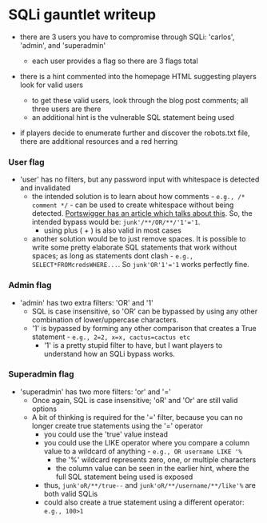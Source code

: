 # SQLi gauntlet writeup

- there are 3 users you have to compromise through SQLi: 'carlos', 'admin', and 'superadmin'
    - each user provides a flag so there are 3 flags total
- there is a hint commented into the homepage HTML suggesting players look for valid users
    - to get these valid users, look through the blog post comments; all three users are there
    - an additional hint is the vulnerable SQL statement being used

- if players decide to enumerate further and discover the robots.txt file, there are additional resources and a red herring

### User flag
- 'user' has no filters, but any password input with whitespace is detected and invalidated
    - the intended solution is to learn about how comments - `e.g., /* comment */` - can be used to create whitespace without being detected. [Portswigger has an article which talks about this](https://portswigger.net/support/sql-injection-bypassing-common-filters). So, the intended bypass would be: `junk'/**/OR/**/'1'='1`.
        - using plus ( + ) is also valid in most cases
    - another solution would be to just remove spaces. It is possible to write some pretty elaborate SQL statements that work without spaces; as long as statements dont clash - `e.g., SELECT*FROMcredsWHERE...`. So `junk'OR'1'='1` works perfectly fine. 


### Admin flag
- 'admin' has two extra filters: 'OR' and '1'
    - SQL is case insensitive, so 'OR' can be bypassed by using any other combination of lower/uppercase characters.
    - '1' is bypassed by forming any other comparison that creates a True statement - `e.g., 2=2, x=x, cactus=cactus etc`
        - '1' is a pretty stupid filter to have, but I want players to understand how an SQLi bypass works.


### Superadmin flag
- 'superadmin' has two more filters: 'or' and '='
    - Once again, SQL is case insensitive; 'oR' and 'Or' are still valid options
    - A bit of thinking is required for the '=' filter, because you can no longer create true statements using the '=' operator 
        - you could use the 'true' value instead
        - you could use the LIKE operator where you compare a column value to a wildcard of anything - `e.g., OR username LIKE '%`
            - the '%' wildcard represents zero, one, or multiple characters
            - the column value can be seen in the earlier hint, where the full SQL statement being used is exposed
        - thus, `junk'oR/**/true--` and `junk'oR/**/username/**/like'%` are both valid SQLis
        - could also create a true statement using a different operator: `e.g., 100>1`
        







